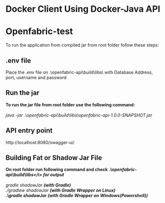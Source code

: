 
# Docker Client Using Docker-Java API
# Openfabric-test 

To run the application from compiled jar from root folder follow these steps:


## .env file
Place the .env file on .\openfabric-api\build\libs\ with Database Address, port, username and password<br>

## Run the jar
<b>To run the jar file from root folder use the following command:</b><br><br>
<i>java -jar .\openfabric-api\build\libs\openfabric-api-1.0.0-SNAPSHOT.jar</i>

## API entry point 
http://localhost:8080/swagger-ui/

## Building Fat or Shadow Jar File
<b>On root folder run following command and check <i>.\openfabric-api\build\libs\</i> for output</b><br><br>
<i>gradle shadowJar</i> <b>(with Gradle)</b><br>
<i>./gradlew shadowJar</i> <b>(with Gradle Wrapper on Linux)<br> 
<i>.\gradle shadowJar</i> <b>(with Gradle Wrapper on Windows(Powershell))</b><br>
